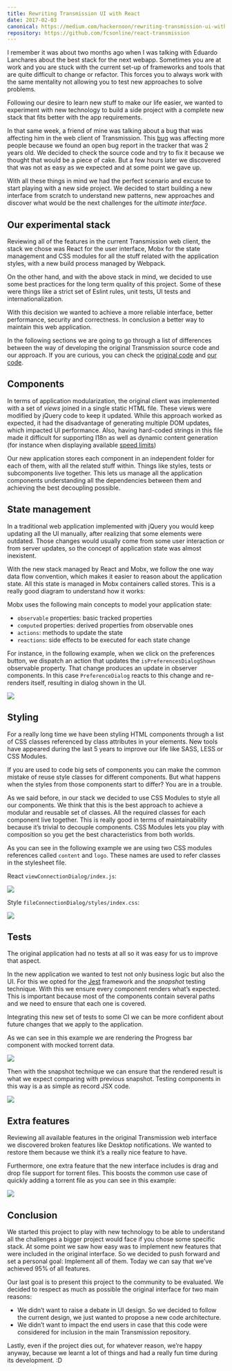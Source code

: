 ```yaml
---
title: Rewriting Transmission UI with React
date: 2017-02-03
canonical: https://medium.com/hackernoon/rewriting-transmission-ui-with-react-8f76c44c1c54
repository: https://github.com/fcsonline/react-transmission
---
```


I remember it was about two months ago when I was talking with Eduardo
Lanchares about the best stack for the next webapp. Sometimes you are at work
and you are stuck with the current set-up of frameworks and tools that are
quite difficult to change or refactor. This forces you to always work with the
same mentality not allowing you to test new approaches to solve problems.

Following our desire to learn new stuff to make our life easier, we wanted to
experiment with new technology to build a side project with a complete new
stack that fits better with the app requirements.

In that same week, a friend of mine was talking about a bug that was affecting
him in the web client of Transmission. This [bug](https://trac.transmissionbt.com/ticket/5857)
was affecting more people because we found an open bug report in the tracker
that was 2 years old. We decided to check the source code and try to fix it
because we thought that would be a piece of cake. But a few hours later we
discovered that was not as easy as we expected and at some point we gave up.

With all these things in mind we had the perfect scenario and excuse to start
playing with a new side project. We decided to start building a new interface
from scratch to understand new patterns, new approaches and discover what would
be the next challenges for the _ultimate interface_.

## Our experimental stack

Reviewing all of the features in the current Transmission web client, the stack
we chose was React for the user interface, Mobx for the state management and
CSS modules for all the stuff related with the application styles, with a new
build process managed by Webpack.

On the other hand, and with the above stack in mind, we decided to use some
best practices for the long term quality of this project. Some of these were
things like a strict set of Eslint rules, unit tests, UI tests and
internationalization.

With this decision we wanted to achieve a more reliable interface, better
performance, security and correctness. In conclusion a better way to maintain
this web application.

In the following sections we are going to go through a list of differences
between the way of developing the original Transmission source code and our
approach. If you are curious, you can check the [original
code](https://github.com/transmission/transmission/tree/master/web) and [our
code](https://github.com/fcsonline/react-transmission).


## Components

In terms of application modularization, the original client was implemented
with a set of _views_ joined in a single static HTML file. These views were
modified by jQuery code to keep it updated. While this approach worked as
expected, it had the disadvantage of generating multiple DOM updates, which
impacted UI performance. Also, having hard-coded strings in this file made it
difficult for supporting I18n as well as dynamic content generation (for
instance when displaying available [speed limits](https://github.com/transmission/transmission/blob/master/web/index.html#L380))

Our new application stores each component in an independent folder for each of
them, with all the related stuff within. Things like styles, tests or
subcomponents live together. This lets us manage all the application components
understanding all the dependencies between them and achieving the best
decoupling possible.


## State management

In a traditional web application implemented with jQuery you would keep
updating all the UI manually, after realizing that some elements were outdated.
Those changes would usually come from some user interaction or from server
updates, so the concept of application state was almost inexistent.

With the new stack managed by React and Mobx, we follow the one way data flow
convention, which makes it easier to reason about the application state. All
this state is managed in Mobx containers called stores. This is a really good
diagram to understand how it works:

Mobx uses the following main concepts to model your application state:

- `observable` properties: basic tracked properties
- `computed` properties: derived properties from observable ones
- `actions`: methods to update the state
- `reactions`: side effects to be executed for each state change

For instance, in the following example, when we click on the preferences
button, we dispatch an action that updates the `isPreferencesDialogShown`
observable property. That change produces an update in observer components. In
this case `PreferenceDialog` reacts to this change and re-renders itself,
resulting in dialog shown in the UI.

![](inject-store.png)

## Styling

For a really long time we have been styling HTML components through a list of
CSS classes referenced by class attributes in your elements. New tools have
appeared during the last 5 years to improve our life like SASS, LESS or CSS
Modules.

If you are used to code big sets of components you can make the common mistake
of reuse style classes for different components. But what happens when the
styles from those components start to differ? You are in a trouble.

As we said before, in our stack we decided to use CSS Modules to style all our
components. We think that this is the best approach to achieve a modular and
reusable set of classes. All the required classes for each component live
together. This is really good in terms of maintainability because it’s trivial
to decouple components. CSS Modules lets you play with composition so you get
the best characteristics from both worlds.

As you can see in the following example we are using two CSS modules references
called `content` and `logo`. These names are used to refer classes in the
stylesheet file.

React `viewConnectionDialog/index.js`:

![](connection-dialog-js.png)

Style `fileConnectionDialog/styles/index.css`:

![](connection-dialog-css.png)

## Tests

The original application had no tests at all so it was easy for us to improve
that aspect.

In the new application we wanted to test not only business logic but also the
UI. For this we opted for the [Jest](https://facebook.github.io/jest/)
framework and the _snapshot_ testing technique. With this we ensure every
component renders what’s expected. This is important because most of the
components contain several paths and we need to ensure that each one is
covered.

Integrating this new set of tests to some CI we can be more confident about
future changes that we apply to the application.

As we can see in this example we are rendering the Progress bar component with
mocked torrent data.

![](progressbar-test.png)

Then with the snapshot technique we can ensure that the rendered result is what
we expect comparing with previous snapshot. Testing components in this way is a
as simple as record JSX code.

![](progressbar-snapshot.png)

## Extra features

Reviewing all available features in the original Transmission web interface we
discovered broken features like Desktop notifications. We wanted to restore
them because we think it’s a really nice feature to have.

Furthermore, one extra feature that the new interface includes is drag and drop
file support for torrent files. This boosts the common use case of quickly
adding a torrent file as you can see in this example:

![](react-transmission-demo.gif)

## Conclusion

We started this project to play with new technology to be able to understand
all the challenges a bigger project would face if you chose some specific
stack. At some point we saw how easy was to implement new features that were
included in the original interface. So we decided to push forward and set a
personal goal: Implement all of them. Today we can say that we’ve achieved 95%
of all features.

Our last goal is to present this project to the community to be evaluated. We
decided to respect as much as possible the original interface for two main
reasons:

- We didn’t want to raise a debate in UI design. So we decided to follow the current design, we just wanted to propose a new code architecture.
- We didn’t want to impact the end users in case that this code were considered for inclusion in the main Transmission repository.

Lastly, even if the project dies out, for whatever reason, we’re happy anyway,
because we learnt a lot of things and had a really fun time during its
development. :D

